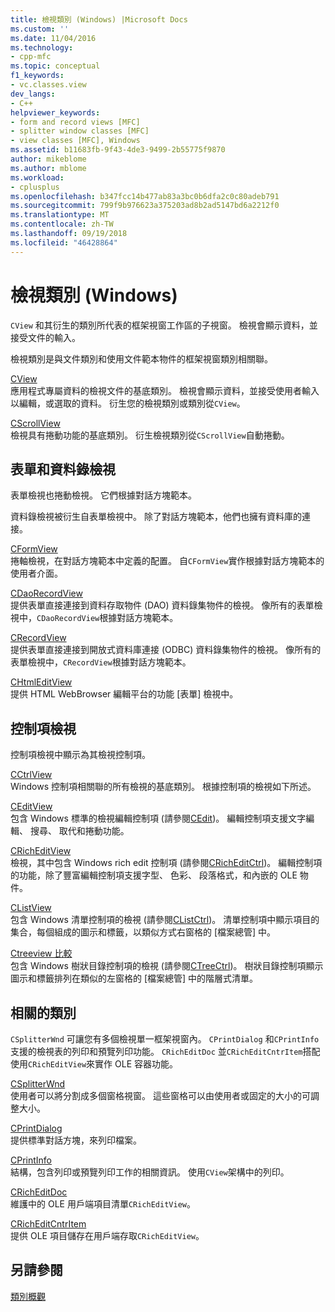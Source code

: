 ```yaml
---
title: 檢視類別 (Windows) |Microsoft Docs
ms.custom: ''
ms.date: 11/04/2016
ms.technology:
- cpp-mfc
ms.topic: conceptual
f1_keywords:
- vc.classes.view
dev_langs:
- C++
helpviewer_keywords:
- form and record views [MFC]
- splitter window classes [MFC]
- view classes [MFC], Windows
ms.assetid: b11683fb-9f43-4de3-9499-2b55775f9870
author: mikeblome
ms.author: mblome
ms.workload:
- cplusplus
ms.openlocfilehash: b347fcc14b477ab83a3bc0b6dfa2c0c80adeb791
ms.sourcegitcommit: 799f9b976623a375203ad8b2ad5147bd6a2212f0
ms.translationtype: MT
ms.contentlocale: zh-TW
ms.lasthandoff: 09/19/2018
ms.locfileid: "46428864"
---
```

# <a name="view-classes-windows"></a>檢視類別 (Windows)

`CView` 和其衍生的類別所代表的框架視窗工作區的子視窗。 檢視會顯示資料，並接受文件的輸入。

檢視類別是與文件類別和使用文件範本物件的框架視窗類別相關聯。

[CView](../mfc/reference/cview-class.md)<br/>
應用程式專屬資料的檢視文件的基底類別。 檢視會顯示資料，並接受使用者輸入以編輯，或選取的資料。 衍生您的檢視類別或類別從`CView`。

[CScrollView](../mfc/reference/cscrollview-class.md)<br/>
檢視具有捲動功能的基底類別。 衍生檢視類別從`CScrollView`自動捲動。

## <a name="form-and-record-views"></a>表單和資料錄檢視

表單檢視也捲動檢視。 它們根據對話方塊範本。

資料錄檢視被衍生自表單檢視中。 除了對話方塊範本，他們也擁有資料庫的連接。

[CFormView](../mfc/reference/cformview-class.md)<br/>
捲軸檢視，在對話方塊範本中定義的配置。 自`CFormView`實作根據對話方塊範本的使用者介面。

[CDaoRecordView](../mfc/reference/cdaorecordview-class.md)<br/>
提供表單直接連接到資料存取物件 (DAO) 資料錄集物件的檢視。 像所有的表單檢視中，`CDaoRecordView`根據對話方塊範本。

[CRecordView](../mfc/reference/crecordview-class.md)<br/>
提供表單直接連接到開放式資料庫連接 (ODBC) 資料錄集物件的檢視。 像所有的表單檢視中，`CRecordView`根據對話方塊範本。

[CHtmlEditView](../mfc/reference/chtmleditview-class.md)<br/>
提供 HTML WebBrowser 編輯平台的功能 [表單] 檢視中。

## <a name="control-views"></a>控制項檢視

控制項檢視中顯示為其檢視控制項。

[CCtrlView](../mfc/reference/cctrlview-class.md)<br/>
Windows 控制項相關聯的所有檢視的基底類別。 根據控制項的檢視如下所述。

[CEditView](../mfc/reference/ceditview-class.md)<br/>
包含 Windows 標準的檢視編輯控制項 (請參閱[CEdit](../mfc/reference/cedit-class.md))。 編輯控制項支援文字編輯、 搜尋、 取代和捲動功能。

[CRichEditView](../mfc/reference/cricheditview-class.md)<br/>
檢視，其中包含 Windows rich edit 控制項 (請參閱[CRichEditCtrl](../mfc/reference/cricheditctrl-class.md))。 編輯控制項的功能，除了豐富編輯控制項支援字型、 色彩、 段落格式，和內嵌的 OLE 物件。

[CListView](../mfc/reference/clistview-class.md)<br/>
包含 Windows 清單控制項的檢視 (請參閱[CListCtrl](../mfc/reference/clistctrl-class.md))。 清單控制項中顯示項目的集合，每個組成的圖示和標籤，以類似方式右窗格的 [檔案總管] 中。

[Ctreeview 比較](../mfc/reference/ctreeview-class.md)<br/>
包含 Windows 樹狀目錄控制項的檢視 (請參閱[CTreeCtrl](../mfc/reference/ctreectrl-class.md))。 樹狀目錄控制項顯示圖示和標籤排列在類似的左窗格的 [檔案總管] 中的階層式清單。

## <a name="related-classes"></a>相關的類別

`CSplitterWnd` 可讓您有多個檢視單一框架視窗內。 `CPrintDialog` 和`CPrintInfo`支援的檢視表的列印和預覽列印功能。 `CRichEditDoc` 並`CRichEditCntrItem`搭配使用`CRichEditView`來實作 OLE 容器功能。

[CSplitterWnd](../mfc/reference/csplitterwnd-class.md)<br/>
使用者可以將分割成多個窗格視窗。 這些窗格可以由使用者或固定的大小的可調整大小。

[CPrintDialog](../mfc/reference/cprintdialog-class.md)<br/>
提供標準對話方塊，來列印檔案。

[CPrintInfo](../mfc/reference/cprintinfo-structure.md)<br/>
結構，包含列印或預覽列印工作的相關資訊。 使用`CView`架構中的列印。

[CRichEditDoc](../mfc/reference/cricheditdoc-class.md)<br/>
維護中的 OLE 用戶端項目清單`CRichEditView`。

[CRichEditCntrItem](../mfc/reference/cricheditcntritem-class.md)<br/>
提供 OLE 項目儲存在用戶端存取`CRichEditView`。

## <a name="see-also"></a>另請參閱

[類別概觀](../mfc/class-library-overview.md)

